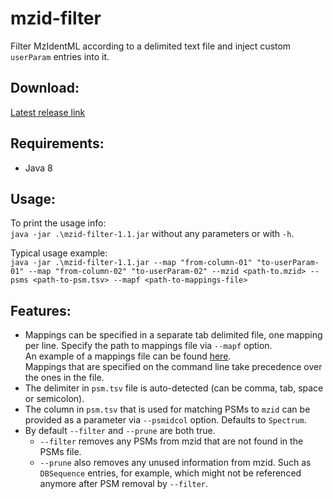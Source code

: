 # mzid-filter
Filter MzIdentML according to a delimited text file and inject custom `userParam` entries into it.

## Download:
[Latest release link](https://github.com/chhh/mzid-filter/releases/latest)

## Requirements:
- Java 8

## Usage:
To print the usage info:  
`java -jar .\mzid-filter-1.1.jar` 
without any parameters or with `-h`.

Typical usage example:  
`java -jar .\mzid-filter-1.1.jar --map "from-column-01" "to-userParam-01" --map "from-column-02" "to-userParam-02" --mzid <path-to.mzid> --psms <path-to-psm.tsv> --mapf <path-to-mappings-file>`  

## Features:
- Mappings can be specified in a separate tab delimited file, one mapping per line. 
  Specify the path to mappings file via `--mapf` option.  
  An example of a mappings file can be found [here](https://github.com/chhh/mzid-filter/blob/cba81272c8077155699ca6c4d438eb47d081fc04/mappings-example.txt).  
  Mappings that are specified on the command line take precedence over the ones in the file.
- The delimiter in `psm.tsv` file is auto-detected (can be comma, tab, space or semicolon).
- The column in `psm.tsv` that is used for matching PSMs to `mzid` can be provided as a parameter via `--psmidcol` option.
  Defaults to `Spectrum`.
- By default `--filter` and `--prune` are both true.
  - `--filter` removes any PSMs from mzid that are not found in the PSMs file.
  - `--prune` also removes any unused information from mzid. Such as `DBSequence` entries, for example, 
    which might not be referenced anymore after PSM removal by `--filter`.
